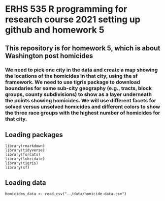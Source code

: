 # ERHS 535 R programming for research course 2021 setting up github and homework 5

## This repository is for homework 5, which is about Washington post homicides

### We need to pick one city in the data and create a map showing the locations of the homicides in that city, using the sf framework. We need to use tigris package to download boundaries for some sub-city geography (e.g., tracts, block groups, county subdivisions) to show as a layer underneath the points showing homicides. We will use different facets for solved versus unsolved homicides and different colors to show the three race groups with the highest number of homicides for that city. 

## Loading packages

```{r, message=FALSE, warning=FALSE, error=FALSE}
library(rmarkdown)
library(tidyverse)
library(forcats)
library(lubridate)
library(tigris)
library(sf)
```

## Loading data

```{r, message=FALSE, warning=FALSE, error=FALSE}
homicides_data <- read_csv("../data/homicide-data.csv")
```


